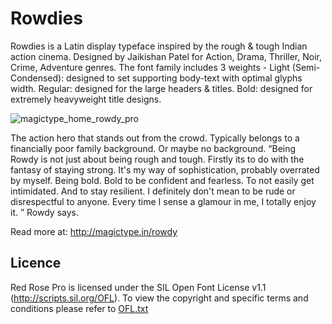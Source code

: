 # Rowdies

Rowdies is a Latin display typeface inspired by the rough & tough Indian action cinema. Designed by Jaikishan Patel for Action, Drama, Thriller, Noir, Crime, Adventure genres.
The font family includes 3 weights - Light (Semi-Condensed): designed to set supporting body-text with optimal glyphs width. Regular: designed for the large headers & titles. Bold: designed for extremely heavyweight title designs.

![magictype_home_rowdy_pro](https://user-images.githubusercontent.com/42322651/44945408-79205900-ae06-11e8-8ec7-97e1c8ed9b7b.jpg)

The action hero that stands out from the crowd. Typically belongs to a financially poor family background. Or maybe no background. “Being Rowdy is not just about being rough and tough. Firstly its to do with the fantasy of staying strong. It's my way of sophistication, probably overrated by myself. Being bold. Bold to be confident and fearless. To not easily get intimidated. And to stay resilient. I definitely don't mean to be rude or disrespectful to anyone. Every time I sense a glamour in me, I totally enjoy it. ” Rowdy says.

Read more at: http://magictype.in/rowdy

## Licence
Red Rose Pro is licensed under the SIL Open Font License v1.1 (http://scripts.sil.org/OFL). To view the copyright and specific terms and conditions please refer to [OFL.txt](https://github.com/magictype/rowdy/blob/master/OFL.txt)
